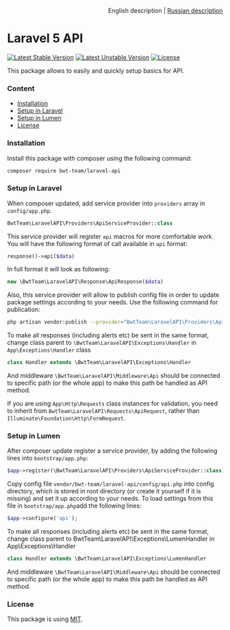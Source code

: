 <p align="right">
English description | <a href="README_RU.md">Russian description</a> 
</p>

# Laravel 5 API

[![Latest Stable Version][ico-stable-version]][link-stable-packagist]
[![Latest Unstable Version][ico-unstable-version]][link-unstable-packagist]
[![License][ico-license]](LICENSE.md)

This package allows to easily and quickly setup basics for API.

### Content

- [Installation](#installation)
- [Setup in Laravel](#setup-in-laravel)
- [Setup in Lumen](#setup-in-lumen)
- [License](#license)

### Installation

Install this package with composer using the following command:

```bash
composer require bwt-team/laravel-api
```

### Setup in Laravel

When composer updated, add service provider into `providers` array in `config/app.php`. 

```php
BwtTeam\LaravelAPI\Providers\ApiServiceProvider::class
```

This service provider will register `api` macros for more comfortable work. 
You will have the following format of call available in `api` format:
 
```php
response()->api($data)
```

In full format it will look as following: 

```php
new \BwtTeam\LaravelAPI\Response\ApiResponse($data)
```

Also, this service provider will allow to publish config file in order to update package settings according to your needs.
Use the following command for publication:


```bash
php artisan vendor:publish --provider="BwtTeam\LaravelAPI\Providers\ApiServiceProvider" --tag=config
```

To make all responses (including alerts etc) be sent in the same format, change class parent to `\BwtTeam\LaravelAPI\Exceptions\Handler` in  `App\Exceptions\Handler` class


```php
class Handler extends \BwtTeam\LaravelAPI\Exceptions\Handler
```

And middleware `\BwtTeam\LaravelAPI\Middleware\Api` should be connected to specific path (or the whole app) to make this path be handled as API method. 

If you are using `App\Http\Requests` class instances for validation, you need to inherit from `BwtTeam\LaravelAPI\Requests\ApiRequest`, rather than `Illuminate\Foundation\Http\FormRequest`.

### Setup in Lumen

After composer update register a service provider, by adding the following lines into `bootstrap/app.php`:

```php
$app->register(\BwtTeam\LaravelAPI\Providers\ApiServiceProvider::class);
```

Copy config file  `vendor/bwt-team/laravel-api/config/api.php` into config directory, which is stored in root directory (or create it yourself if it is missing) and set it up according to your needs.
To load settings from this file in `bootstrap/app.php`add the following lines:

```php
$app->configure('api');
```

To make all responses (including alerts etc) be sent in the same format, change class parent to BwtTeam\LaravelAPI\Exceptions\LumenHandler in App\Exceptions\Handler 

```php
class Handler extends \BwtTeam\LaravelAPI\Exceptions\LumenHandler
```

And middleware `\BwtTeam\LaravelAPI\Middleware\Api` should be connected to specific path (or the whole app) to make this path be handled as API method. 

### License

This package is using [MIT](LICENSE.md).

[ico-stable-version]: https://poser.pugx.org/bwt-team/laravel-api/v/stable?format=flat-square
[ico-unstable-version]: https://poser.pugx.org/bwt-team/laravel-api/v/unstable?format=flat-square
[ico-license]: https://poser.pugx.org/bwt-team/laravel-api/license?format=flat-square

[link-stable-packagist]: https://packagist.org/packages/bwt-team/laravel-api
[link-unstable-packagist]: https://packagist.org/packages/bwt-team/laravel-api#dev-develop